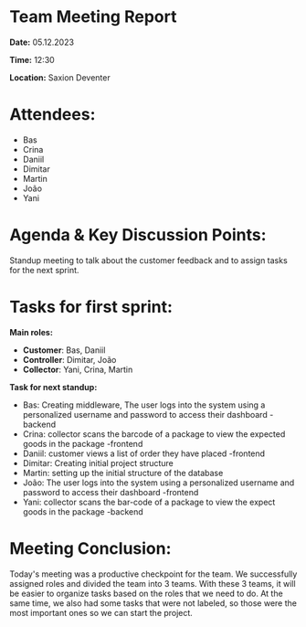 ﻿# **Team Meeting Report**

**Date:** 05.12.2023

**Time:** 12:30

**Location:** Saxion Deventer

# **Attendees:**
- Bas
- Crina
- Daniil
- Dimitar
- Martin
- João
- Yani

# **Agenda & Key Discussion Points:**
Standup meeting to talk about the customer feedback and to assign tasks for the next sprint.
# **Tasks for first sprint:**

**Main roles:**

- **Customer**: Bas, Daniil
- **Controller**: Dimitar, João
- **Collector**: Yani, Crina, Martin

**Task for next standup:**

- Bas: Creating middleware, The user logs into the system using a personalized username and password to access their dashboard -backend
- Crina: collector scans the barcode of a package to view the expected goods in the package -frontend
- Daniil: customer views a list of order they have placed -frontend
- Dimitar: Creating initial project structure
- Martin: setting up the initial structure of the database
- João: The user logs into the system using a personalized username and password to access their dashboard -frontend
- Yani: collector scans the bar-code of a package to view the expect goods in the package -backend


# **Meeting Conclusion:** 
Today's meeting was a productive checkpoint for the team. We successfully assigned roles and divided the team into 3 teams. With these 3 teams, it will be easier to organize tasks based on the roles that we need to do. At the same time, we also had some tasks that were not labeled, so those were the most important ones so we can start the project.



